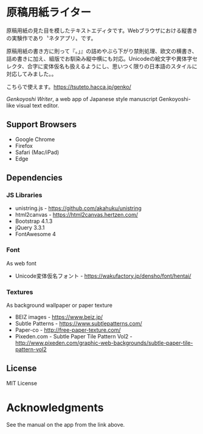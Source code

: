 # 原稿用紙ライター
原稿用紙の見た目を模したテキストエディタです。Webブラウザにおける縦書きの実験作であり〝ネタアプリ〟です。

原稿用紙の書き方に則って『。」』の詰めやぶら下がり禁則処理、欧文の横書き、詰め書きに加え、組版でお馴染み縦中横にも対応。Unicodeの絵文字や異体字セレクタ、合字に変体仮名も扱えるようにし、思いつく限りの日本語のスタイルに対応してみました。。

こちらで使えます。https://tsuteto.hacca.jp/genko/

*Genkoyoshi Writer*, a web app of Japanese style manuscript Genkoyoshi-like visual text editor.

## Support Browsers
- Google Chrome
- Firefox
- Safari (Mac/iPad)
- Edge
## Dependencies
### JS Libraries
- unistring.js - https://github.com/akahuku/unistring
- html2canvas - https://html2canvas.hertzen.com/
- Bootstrap 4.1.3
- jQuery 3.3.1
- FontAwesome 4
### Font
As web font
- Unicode変体仮名フォント - https://wakufactory.jp/densho/font/hentai/
### Textures
As background wallpaper or paper texture
- BEIZ images - https://www.beiz.jp/
- Subtle Patterns - https://www.subtlepatterns.com/
- Paper-co - http://free-paper-texture.com/
- Pixeden.com - Subtle Paper Tile Pattern Vol2 - http://www.pixeden.com/graphic-web-backgrounds/subtle-paper-tile-pattern-vol2
## License
MIT License

# Acknowledgments
See the manual on the app from the link above.
